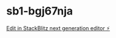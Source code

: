 # sb1-bgj67nja

[Edit in StackBlitz next generation editor ⚡️](https://stackblitz.com/~/github.com/fokalezu/sb1-bgj67nja)